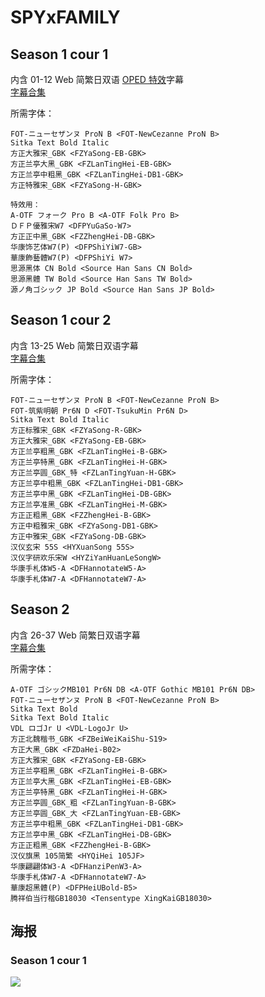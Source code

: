 # SPYxFAMILY

## Season 1 cour 1

内含 01-12 Web 简繁日双语 [OPED 特效](https://github.com/Nekomoekissaten-SUB/Nekomoekissaten-Storage/releases/download/subtitle_effect/SPYxFAMILY_S1c1_Effect.7z)字幕  
[字幕合集](https://github.com/Nekomoekissaten-SUB/Nekomoekissaten-Storage/releases/download/subtitle_pkg/SPYxFAMILY_Web_JPCH_dd80ac7.7z)

所需字体：
```
FOT-ニューセザンヌ ProN B <FOT-NewCezanne ProN B>
Sitka Text Bold Italic
方正大雅宋_GBK <FZYaSong-EB-GBK>
方正兰亭大黑_GBK <FZLanTingHei-EB-GBK>
方正兰亭中粗黑_GBK <FZLanTingHei-DB1-GBK>
方正特雅宋_GBK <FZYaSong-H-GBK>

特效用：
A-OTF フォーク Pro B <A-OTF Folk Pro B>
ＤＦＰ優雅宋W7 <DFPYuGaSo-W7>
方正正中黑_GBK <FZZhengHei-DB-GBK>
华康饰艺体W7(P) <DFPShiYiW7-GB>
華康飾藝體W7(P) <DFPShiYi W7>
思源黑体 CN Bold <Source Han Sans CN Bold>
思源黑體 TW Bold <Source Han Sans TW Bold>
源ノ角ゴシック JP Bold <Source Han Sans JP Bold>
```

## Season 1 cour 2

内含 13-25 Web 简繁日双语字幕  
[字幕合集](https://github.com/Nekomoekissaten-SUB/Nekomoekissaten-Storage/releases/download/subtitle_pkg/SPYxFAMILY_S1c2_Web_JPCH_dd80ac7.7z)

所需字体：
```
FOT-ニューセザンヌ ProN B <FOT-NewCezanne ProN B>
FOT-筑紫明朝 Pr6N D <FOT-TsukuMin Pr6N D>
Sitka Text Bold Italic
方正标雅宋_GBK <FZYaSong-R-GBK>
方正大雅宋_GBK <FZYaSong-EB-GBK>
方正兰亭粗黑_GBK <FZLanTingHei-B-GBK>
方正兰亭特黑_GBK <FZLanTingHei-H-GBK>
方正兰亭圆_GBK_特 <FZLanTingYuan-H-GBK>
方正兰亭中粗黑_GBK <FZLanTingHei-DB1-GBK>
方正兰亭中黑_GBK <FZLanTingHei-DB-GBK>
方正兰亭准黑_GBK <FZLanTingHei-M-GBK>
方正正粗黑_GBK <FZZhengHei-B-GBK>
方正中粗雅宋_GBK <FZYaSong-DB1-GBK>
方正中雅宋_GBK <FZYaSong-DB-GBK>
汉仪玄宋 55S <HYXuanSong 55S>
汉仪字研欢乐宋W <HYZiYanHuanLeSongW>
华康手札体W5-A <DFHannotateW5-A>
华康手札体W7-A <DFHannotateW7-A>
```

## Season 2

内含 26-37 Web 简繁日双语字幕  
[字幕合集](https://github.com/Nekomoekissaten-SUB/Nekomoekissaten-Storage/releases/download/subtitle_pkg/SPYxFAMILY_S2_Web_JPCH.7z)

所需字体：
```
A-OTF ゴシックMB101 Pr6N DB <A-OTF Gothic MB101 Pr6N DB>
FOT-ニューセザンヌ ProN B <FOT-NewCezanne ProN B>
Sitka Text Bold
Sitka Text Bold Italic
VDL ロゴJr U <VDL-LogoJr U>
方正北魏楷书_GBK <FZBeiWeiKaiShu-S19>
方正大黑_GBK <FZDaHei-B02>
方正大雅宋_GBK <FZYaSong-EB-GBK>
方正兰亭粗黑_GBK <FZLanTingHei-B-GBK>
方正兰亭大黑_GBK <FZLanTingHei-EB-GBK>
方正兰亭特黑_GBK <FZLanTingHei-H-GBK>
方正兰亭圆_GBK_粗 <FZLanTingYuan-B-GBK>
方正兰亭圆_GBK_大 <FZLanTingYuan-EB-GBK>
方正兰亭中粗黑_GBK <FZLanTingHei-DB1-GBK>
方正兰亭中黑_GBK <FZLanTingHei-DB-GBK>
方正正粗黑_GBK <FZZhengHei-B-GBK>
汉仪旗黑 105简繁 <HYQiHei 105JF>
华康翩翩体W3-A <DFHanziPenW3-A>
华康手札体W7-A <DFHannotateW7-A>
華康超黑體(P) <DFPHeiUBold-B5>
腾祥伯当行楷GB18030 <Tensentype XingKaiGB18030>
```


## 海报

### Season 1 cour 1

![](https://nekomoe.pages.dev/images/2022-04/spy_family.jpg)